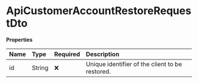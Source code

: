 # ApiCustomerAccountRestoreRequestDto

**Properties**

| Name | Type   | Required | Description                                     |
| :--- | :----- | :------- | :---------------------------------------------- |
| id   | String | ❌       | Unique identifier of the client to be restored. |

<!-- This file was generated by liblab | https://liblab.com/ -->
